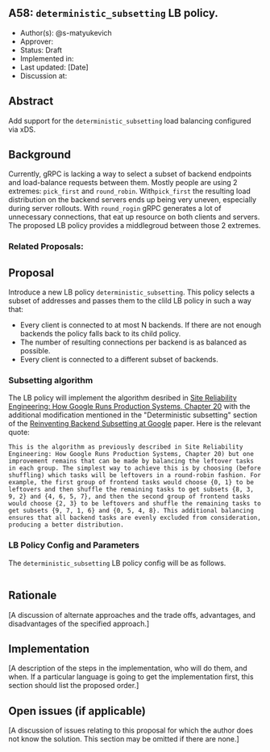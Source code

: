 A58: `deterministic_subsetting` LB policy.
----
* Author(s): @s-matyukevich
* Approver: 
* Status: Draft
* Implemented in: 
* Last updated: [Date]
* Discussion at:

## Abstract

Add support for the `deterministic_subsetting` load balancing configured via xDS.

## Background

Currently, gRPC is lacking a way to select a subset of backend endpoints and load-balance requests between them. Mostly people are using 2 extremes: `pick_first` and `round_robin`. With`pick_first` the resulting load distribution on the backend servers ends up being very uneven, especially during server rollouts. With `round_rogin` gRPC generates a lot of unnecessary connections, that eat up resource on both clients and servers. The proposed LB policy provides a middlegroud between those 2 extremes.

### Related Proposals: 

## Proposal

Introduce a new LB policy `deterministic_subsetting`. This policy selects a subset of addresses and passes them to the clild LB policy in such a way that:
* Every client is connected to at most N backends. If there are not enough backends the policy falls back to its child policy.
* The number of resulting connections per backend is as balanced as possible.
* Every client is connected to a different subset of backends. 

### Subsetting algorithm

The LB policy will implement the algorithm desribed in [Site Reliability Engineering: How Google Runs Production Systems, Chapter 20](https://sre.google/sre-book/load-balancing-datacenter/#a-subset-selection-algorithm-deterministic-subsetting-eKsdcaUm) with the additional modification mentioned in the "Deterministic subsetting" section of the [Reinventing Backend Subsetting at Google](https://queue.acm.org/detail.cfm?id=3570937) paper. Here is the relevant quote:

```
This is the algorithm as previously described in Site Reliability Engineering: How Google Runs Production Systems, Chapter 20) but one improvement remains that can be made by balancing the leftover tasks in each group. The simplest way to achieve this is by choosing (before shuffling) which tasks will be leftovers in a round-robin fashion. For example, the first group of frontend tasks would choose {0, 1} to be leftovers and then shuffle the remaining tasks to get subsets {8, 3, 9, 2} and {4, 6, 5, 7}, and then the second group of frontend tasks would choose {2, 3} to be leftovers and shuffle the remaining tasks to get subsets {9, 7, 1, 6} and {0, 5, 4, 8}. This additional balancing ensures that all backend tasks are evenly excluded from consideration, producing a better distribution.
```

### LB Policy Config and Parameters

The `deterministic_subsetting` LB policy config will be as follows.

```
```

## Rationale

[A discussion of alternate approaches and the trade offs, advantages, and disadvantages of the specified approach.]


## Implementation

[A description of the steps in the implementation, who will do them, and when.  If a particular language is going to get the implementation first, this section should list the proposed order.]

## Open issues (if applicable)

[A discussion of issues relating to this proposal for which the author does not know the solution. This section may be omitted if there are none.]